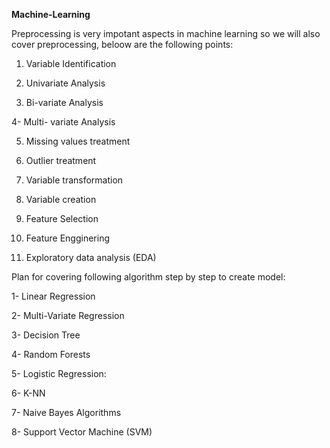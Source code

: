  <b>Machine-Learning</b>
 
 
 Preprocessing is very impotant aspects in machine learning so we will also cover preprocessing, beloow are the following points:
 
1.	Variable Identification

2.	Univariate Analysis

3.	Bi-variate Analysis

4- Multi- variate Analysis

5.	Missing values treatment

6.	Outlier treatment

7.	Variable transformation

8.	Variable creation

9. Feature Selection

10. Feature Engginering

11. Exploratory data analysis (EDA)



 
 
 Plan for covering following algorithm step by step to create model:
 
 1- Linear Regression
 
 2- Multi-Variate Regression
 
 3- Decision Tree
 
 4- Random Forests
 
 5- Logistic Regression:
 
 6- K-NN 
 
 7- Naive Bayes Algorithms
 
 8- Support Vector Machine (SVM)
